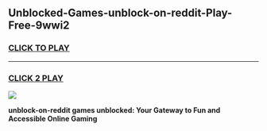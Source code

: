 
## Unblocked-Games-unblock-on-reddit-Play-Free-9wwi2
<h3>
<a href="https://premium76.site?title=unblock-on-reddit&ref=10A">CLICK TO PLAY</a></h3>
<hr>

<h3>
<a href="https://premium76.site?title=unblock-on-reddit&ref=10A">CLICK 2 PLAY</a>
  
</h3>

<a href="https://premium76.site?title=unblock-on-reddit&ref=10A"><img src="https://clearcache.store/games.png"></a>


**unblock-on-reddit games unblocked: Your Gateway to Fun and Accessible Online Gaming**
